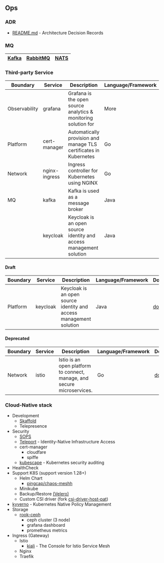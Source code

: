 ## Ops

### ADR

- [README.md](./docs/ADR/README.md) - Architecture Decision Records

### MQ

| [Kafka](https://kafka.apache.org/) | [RabbitMQ](https://www.rabbitmq.com/) | [NATS](https://nats.io/) |
|------------------------------------|---------------------------------------|--------------------------|

### Third-party Service

| Boundary      | Service       | Description                                                             | Language/Framework | Docs                                                | Status                                                                                                                                                  |
|---------------|---------------|-------------------------------------------------------------------------|--------------------|-----------------------------------------------------|---------------------------------------------------------------------------------------------------------------------------------------------------------|
| Observability | grafana       | Grafana is the open source analytics & monitoring solution for          | More               | [docs](https://grafana.com/docs/)                   | [![App Status](https://argo.shortlink.best/api/badge?name=grafana&revision=true)](https://argo.shortlink.best/applications/grafana)               |       
| Platform      | cert-manager  | Automatically provision and manage TLS certificates in Kubernetes       | Go                 | [docs](https://cert-manager.io/docs/)               | [![App Status](https://argo.shortlink.best/api/badge?name=cert-manager&revision=true)](https://argo.shortlink.best/applications/cert-manager)     |  
| Network       | nginx-ingress | Ingress controller for Kubernetes using NGINX                           | Go                 | [docs](https://kubernetes.github.io/ingress-nginx/) | [![App Status](https://argo.shortlink.best/api/badge?name=nginx-ingress&revision=true)](https://argo.shortlink.best/applications/nginx-ingress)   | 
| MQ            | kafka         | Kafka is used as a message broker                                       | Java               | [docs](https://kafka.apache.org/)                   | [![App Status](https://argo.shortlink.best/api/badge?name=kafka&revision=true)](https://argo.shortlink.best/applications/kafka)                   |         
|               | keycloak      | Keycloak is an open source identity and access management solution      | Java               | [docs](https://www.keycloak.org/documentation.html) | [![App Status](https://argo.shortlink.best/api/badge?name=keycloak&revision=true)](https://argo.shortlink.best/applications/keycloak)             | 

#### Draft

| Boundary | Service       | Description                                                        | Language/Framework | Docs                                                | Status                                                                                                                                                  |
|----------|---------------|--------------------------------------------------------------------|--------------------|-----------------------------------------------------|---------------------------------------------------------------------------------------------------------------------------------------------------------|
| Platform | keycloak      | Keycloak is an open source identity and access management solution | Java               | [docs](https://www.keycloak.org/documentation.html) | [![App Status](https://argo.shortlink.best/api/badge?name=keycloak&revision=true)](https://argo.shortlink.best/applications/keycloak)             | 


#### Deprecated

| Boundary | Service      | Description                                                             | Language/Framework | Docs                                  |
|----------|--------------|-------------------------------------------------------------------------|--------------------|---------------------------------------|
| Network  | istio        | Istio is an open platform to connect, manage, and secure microservices. | Go                 | [docs](https://istio.io/latest/docs/) |


### Cloud-Native stack

+ Development
  + [Skaffold](https://skaffold.dev/)
  + Telepresence
+ Security
  + [SOPS](https://github.com/mozilla/sops)
  + [Teleport](https://goteleport.com/) - Identity-Native Infrastructure Access
  + cert-manager
    + cloudfare
    + spiffe
  + [kubescape](https://github.com/kubescape/kubescape) - Kubernetes security auditing
+ HealthCheck
+ Support K8S (support version 1.28+)
  + Helm Chart
    + [pingcap/chaos-meshh](https://github.com/pingcap/chaos-mesh)
  + Minikube
  + Backup/Restore [(Velero)](https://velero.io/)
  + Custom CSI driver (fork [csi-driver-host-pat](https://github.com/kubernetes-csi/csi-driver-host-path))
+ [kyverno](https://kyverno.io/) - Kubernetes Native Policy Management
+ Storage
  + [rook-ceph](https://rook.io/)
    + ceph cluster (3 node)
    + grafana dashboard
    + prometheus metrics
+ Ingress (Gateway)
  + Istio
    + [kiali](https://kiali.io/) - The Console for Istio Service Mesh
  + Nginx
  + Traefik
